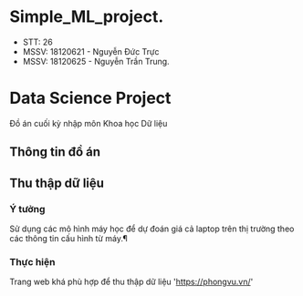 # Simple_ML_project.
- STT: 26
- MSSV: 18120621 - Nguyễn Đức Trực
- MSSV: 18120625 - Nguyễn Trần Trung.

# Data Science Project
Đồ án cuối kỳ nhập môn Khoa học Dữ liệu


## Thông tin đồ án 

## Thu thập dữ liệu

### Ý tưởng

Sử dụng các mô hình máy học để dự đoán giá cả laptop trên thị trường theo các thông tin cấu hình từ máy.¶


### Thực hiện

Trang web khá phù hợp để thu thập dữ liệu
'https://phongvu.vn/'

